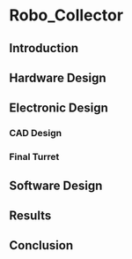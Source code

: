 # Robo_Collector

## Introduction

## Hardware Design


## Electronic Design

### CAD Design


### Final Turret


## Software Design


## Results

## Conclusion

